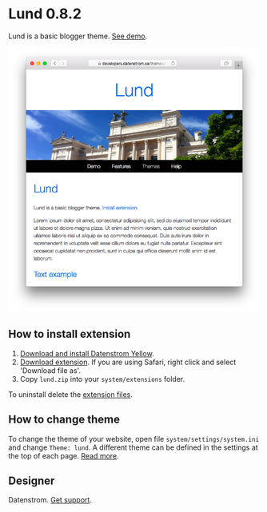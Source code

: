 Lund 0.8.2
==========
Lund is a basic blogger theme. [See demo](https://developers.datenstrom.se/themes/lund).

<p align="center"><img src="lund-screenshot.png?raw=true" alt="Screenshot"></p>

## How to install extension

1. [Download and install Datenstrom Yellow](https://github.com/datenstrom/yellow/).
2. [Download extension](https://github.com/datenstrom/yellow-extensions/raw/master/zip/lund.zip). If you are using Safari, right click and select 'Download file as'.
3. Copy `lund.zip` into your `system/extensions` folder.

To uninstall delete the [extension files](extension.ini).

## How to change theme

To change the theme of your website, open file `system/settings/system.ini` and change `Theme: lund`. A different theme can be defined in the settings at the top of each page. [Read more](https://developers.datenstrom.se/help/adjusting-system#system-settings).

## Designer

Datenstrom. [Get support](https://developers.datenstrom.se/help/support).
